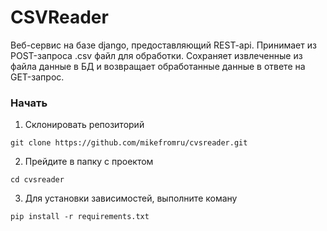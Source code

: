 # CSVReader
Веб-сервис на базе django, предоставляющий REST-api. Принимает из POST-запроса .csv файл для обработки. Сохраняет извлеченные из файла данные в БД и возвращает обработанные данные в ответе на GET-запрос.

### Начать
1. Склонировать репозиторий
```
git clone https://github.com/mikefromru/cvsreader.git
```
2. Прейдите в папку с проектом
```
cd cvsreader
```
3. Для установки зависимостей, выполните коману
```
pip install -r requirements.txt
```
